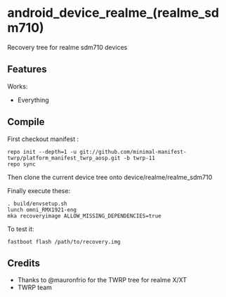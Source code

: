 # android_device_realme_(realme_sdm710)
Recovery tree for realme sdm710 devices

## Features

Works:

 - Everything

## Compile

First checkout manifest :

```
repo init --depth=1 -u git://github.com/minimal-manifest-twrp/platform_manifest_twrp_aosp.git -b twrp-11
repo sync
```

Then clone the current device tree onto device/realme/realme_sdm710


Finally execute these:

```
. build/envsetup.sh
lunch omni_RMX1921-eng
mka recoveryimage ALLOW_MISSING_DEPENDENCIES=true
```

To test it:

```
fastboot flash /path/to/recovery.img
```


## Credits

- Thanks to @mauronfrio for the TWRP tree for realme X/XT
- TWRP team
